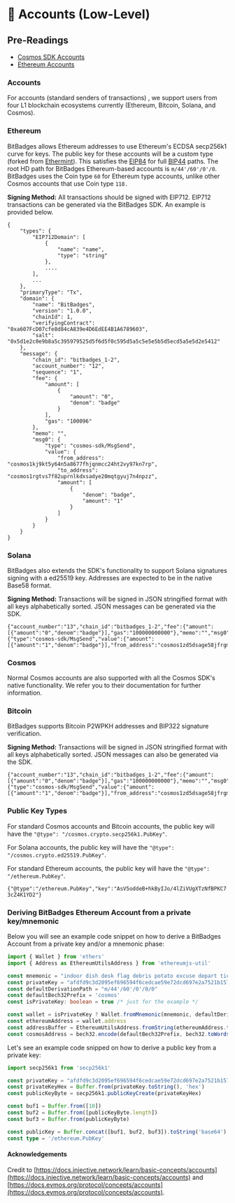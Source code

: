 # 👥 Accounts (Low-Level)

## Pre-Readings

* [Cosmos SDK Accounts](https://docs.cosmos.network/main/basics/accounts)
* [Ethereum Accounts](https://ethereum.org/en/whitepaper/#ethereum-accounts)

### Accounts[​](https://docs.injective.network/learn/basic-concepts/accounts#injective-accounts) <a href="#injective-accounts" id="injective-accounts"></a>

For accounts (standard senders of transactions) , we support users from four L1 blockchain ecosystems currently (Ethereum, Bitcoin, Solana, and Cosmos).

### **Ethereum**

BitBadges allows Ethereum addresses to use Ethereum's ECDSA secp256k1 curve for keys. The public key for these accounts will be a custom type (forked from [Ethermint](https://github.com/cosmos/ethermint)). This satisfies the [EIP84](https://github.com/ethereum/EIPs/issues/84) for full [BIP44](https://github.com/bitcoin/bips/blob/master/bip-0044.mediawiki) paths. The root HD path for BitBadges Ethereum-based accounts is `m/44'/60'/0'/0`. BitBadges uses the Coin type `60` for Ethereum type accounts, unlike other Cosmos accounts that use Coin type `118.`

**Signing Method:** All transactions should be signed with EIP712. EIP712 transactions can be generated via the BitBadges SDK. An example is provided below.

```
{
    "types": {
        "EIP712Domain": [
            {
                "name": "name",
                "type": "string"
            },
            ....
        ],
        ...
    },
    "primaryType": "Tx",
    "domain": {
        "name": "BitBadges",
        "version": "1.0.0",
        "chainId": 1,
        "verifyingContract": "0xa607FcD07cfe8d84cA839e4D6EdEE4B1A6789603",
        "salt": "0x5d1e2c0e9b8a5c395979525d5f6d5f0c595d5a5c5e5e5b5d5ecd5a5e5d2e5412"
    },
    "message": {
        "chain_id": "bitbadges_1-2",
        "account_number": "12",
        "sequence": "1",
        "fee": {
            "amount": [
                {
                    "amount": "0",
                    "denom": "badge"
                }
            ],
            "gas": "100096"
        },
        "memo": "",
        "msg0": {
            "type": "cosmos-sdk/MsgSend",
            "value": {
                "from_address": "cosmos1kj9kt5y64n5a8677fhjqnmcc24ht2vy97kn7rp",
                "to_address": "cosmos1rgtvs7f82uprnlkdxsadye20mqtgyuj7n4npzz",
                "amount": [
                    {
                        "denom": "badge",
                        "amount": "1"
                    }
                ]
            }
        }
    }
}
```

### **Solana**

BitBadges also extends the SDK's functionality to support Solana signatures signing with a ed25519 key. Addresses are expected to be in the native Base58 format.

**Signing Method:** Transactions will be signed in JSON stringified format with all keys alphabetically sorted. JSON messages can be generated via the SDK.

```
{"account_number":"13","chain_id":"bitbadges_1-2","fee":{"amount":[{"amount":"0","denom":"badge"}],"gas":"100000000000"},"memo":"","msg0":{"type":"cosmos-sdk/MsgSend","value":{"amount":[{"amount":"1","denom":"badge"}],"from_address":"cosmos1zd5dsage58jfrgmsu377pk6w0q5zhc67fn4gsl","to_address":"cosmos1rgtvs7f82uprnlkdxsadye20mqtgyuj7n4npzz"}},"sequence":"0"}
```

### **Cosmos**

Normal Cosmos accounts are also supported with all the Cosmos SDK's native functionality. We refer you to their documentation for further information.

### Bitcoin

BitBadges supports Bitcoin P2WPKH addresses and BIP322 signature verification.

**Signing Method:** Transactions will be signed in JSON stringified format with all keys alphabetically sorted. JSON messages can also be generated via the SDK.

```
{"account_number":"13","chain_id":"bitbadges_1-2","fee":{"amount":[{"amount":"0","denom":"badge"}],"gas":"100000000000"},"memo":"","msg0":{"type":"cosmos-sdk/MsgSend","value":{"amount":[{"amount":"1","denom":"badge"}],"from_address":"cosmos1zd5dsage58jfrgmsu377pk6w0q5zhc67fn4gsl","to_address":"cosmos1rgtvs7f82uprnlkdxsadye20mqtgyuj7n4npzz"}},"sequence":"0"}
```

### **Public Key Types**

For standard Cosmos accounts and Bitcoin accounts, the public key will have the `"@type": "/cosmos.crypto.secp256k1.PubKey"`.

For Solana accounts, the public key will have the `"@type": "/cosmos.crypto.ed25519.PubKey"`.

For standard Ethereum accounts, the public key will have the `"@type": "/ethereum.PubKey"`.

`{"@type":"/ethereum.PubKey","key":"AsV5oddeB+hkByIJo/4lZiVUgXTzNfBPKC73cZ4K1YD2"}`

### Deriving BitBadges Ethereum Account from a private key/mnemonic[​](https://docs.injective.network/learn/basic-concepts/accounts#deriving-injective-account-from-a-private-keymnemonic) <a href="#deriving-injective-account-from-a-private-keymnemonic" id="deriving-injective-account-from-a-private-keymnemonic"></a>

Below you will see an example code snippet on how to derive a BitBadges Account from a private key and/or a mnemonic phase:

```typescript
import { Wallet } from 'ethers'
import { Address as EthereumUtilsAddress } from 'ethereumjs-util'

const mnemonic = "indoor dish desk flag debris potato excuse depart ticket judge file exit"
const privateKey = "afdfd9c3d2095ef696594f6cedcae59e72dcd697e2a7521b1578140422a4f890"
const defaultDerivationPath = "m/44'/60'/0'/0/0"
const defaultBech32Prefix = 'cosmos'
const isPrivateKey: boolean = true /* just for the example */

const wallet = isPrivateKey ? Wallet.fromMnemonic(mnemonic, defaultDerivationPath) : new Wallet(privateKey)
const ethereumAddress = wallet.address
const addressBuffer = EthereumUtilsAddress.fromString(ethereumAddress.toString()).toBuffer()
const cosmosAddress = bech32.encode(defaultBech32Prefix, bech32.toWords(addressBuffer))
```

Let's see an example code snipped on how to derive a public key from a private key:

```typescript
import secp256k1 from 'secp256k1'

const privateKey = "afdfd9c3d2095ef696594f6cedcae59e72dcd697e2a7521b1578140422a4f890"
const privateKeyHex = Buffer.from(privateKey.toString(), 'hex')
const publicKeyByte = secp256k1.publicKeyCreate(privateKeyHex)

const buf1 = Buffer.from([10])
const buf2 = Buffer.from([publicKeyByte.length])
const buf3 = Buffer.from(publicKeyByte)

const publicKey = Buffer.concat([buf1, buf2, buf3]).toString('base64')
const type = '/ethereum.PubKey'
```

#### Acknowledgements

Credit to [https://docs.injective.network/learn/basic-concepts/accounts](https://docs.injective.network/learn/basic-concepts/accounts) and [https://docs.evmos.org/protocol/concepts/accounts](https://docs.evmos.org/protocol/concepts/accounts).
